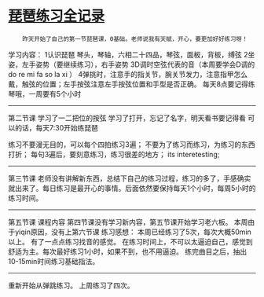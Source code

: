 # [琵琶练习全记录](https://github.com/fanfan50/blog/issues/7)

        昨天开始了自己的第一节琵琶课，0基础。老师说我有天赋，开心，要更加好好练习呀！

学习内容：
1认识琵琶
琴头，琴轴，六相二十四品，琴弦，面板，背板，缚弦
2坐姿，左手姿势（要继续练习），右手姿势
3D调时空弦代表的音（本周要学会D调的 do re mi fa so la xi ）
4弹挑时，注意手的指关节，腕关节发力，注意指甲怎么戴，触弦的位置；左手按弦注意左手按弦位置和手型是否正确。
       每天8点要记得练琴哦，一周要有5个小时

---

第二节课
学习了一二把位的按弦
学习了打开，忘记了名字，明天看书要记得看
可以的话，每天7:30开始练琵琶

练习不要漫无目的，可以每个四拍练习3遍；
不要为了练习而练习，为练习的东西打折；
每句3遍后，要刻意练习，练习很差的地方；
its interetesting;



---

第三节课
老师没有讲解新东西，总结下自己的练习过程，练习的多了，手感确实就出来了。每日练习是最开心的事情。后面依然要保持每天1个小时，每周5小时的练习时间。


---

第五节课
课程内容
第四节课没有学习新内容，第五节课开始学习老六板。
本周由于yiqin原因，没有上第六节课
练习感想：
本周已经练习了5次，每次大概50min以上。
有了一点点练习找音的感觉。
在练习时间上，不可以太逼迫自己，感觉到舒适为主。每次最好练习1小时，如果不到，也不用逼迫。
练完曲目之后，抽出10-15min时间练习基础指法。

---

重新开始从弹跳练习。
上周练习了四次。